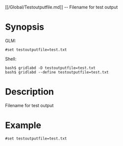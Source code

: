 [[/Global/Testoutputfile.md]] -- Filename for test output

# Synopsis
GLM:
~~~
#set testoutputfile=test.txt
~~~
Shell:
~~~
bash$ gridlabd -D testoutputfile=test.txt
bash$ gridlabd --define testoutputfile=test.txt
~~~

# Description

Filename for test output

# Example

~~~
#set testoutputfile=test.txt
~~~
